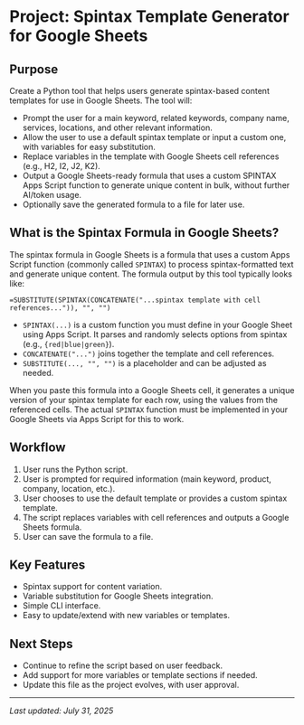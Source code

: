 # Project: Spintax Template Generator for Google Sheets

## Purpose
Create a Python tool that helps users generate spintax-based content templates for use in Google Sheets. The tool will:
- Prompt the user for a main keyword, related keywords, company name, services, locations, and other relevant information.
- Allow the user to use a default spintax template or input a custom one, with variables for easy substitution.
- Replace variables in the template with Google Sheets cell references (e.g., H2, I2, J2, K2).
- Output a Google Sheets-ready formula that uses a custom SPINTAX Apps Script function to generate unique content in bulk, without further AI/token usage.
- Optionally save the generated formula to a file for later use.

## What is the Spintax Formula in Google Sheets?

The spintax formula in Google Sheets is a formula that uses a custom Apps Script function (commonly called `SPINTAX`) to process spintax-formatted text and generate unique content. The formula output by this tool typically looks like:

```
=SUBSTITUTE(SPINTAX(CONCATENATE("...spintax template with cell references...")), "", "")
```

- `SPINTAX(...)` is a custom function you must define in your Google Sheet using Apps Script. It parses and randomly selects options from spintax (e.g., `{red|blue|green}`).
- `CONCATENATE("...")` joins together the template and cell references.
- `SUBSTITUTE(..., "", "")` is a placeholder and can be adjusted as needed.

When you paste this formula into a Google Sheets cell, it generates a unique version of your spintax template for each row, using the values from the referenced cells. The actual `SPINTAX` function must be implemented in your Google Sheets via Apps Script for this to work.

## Workflow
1. User runs the Python script.
2. User is prompted for required information (main keyword, product, company, location, etc.).
3. User chooses to use the default template or provides a custom spintax template.
4. The script replaces variables with cell references and outputs a Google Sheets formula.
5. User can save the formula to a file.

## Key Features
- Spintax support for content variation.
- Variable substitution for Google Sheets integration.
- Simple CLI interface.
- Easy to update/extend with new variables or templates.

## Next Steps
- Continue to refine the script based on user feedback.
- Add support for more variables or template sections if needed.
- Update this file as the project evolves, with user approval.

---

_Last updated: July 31, 2025_
